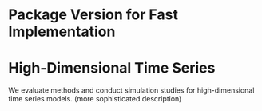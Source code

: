 # Package Version for Fast Implementation

# High-Dimensional Time Series
We evaluate methods and conduct simulation studies for high-dimensional time series models. (more sophisticated description) 
